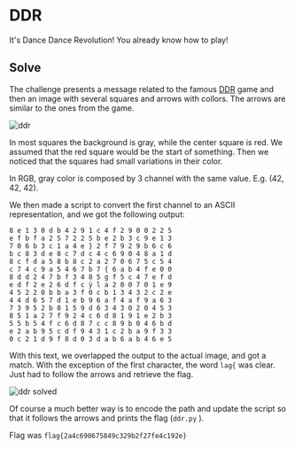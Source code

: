
# DDR

It's Dance Dance Revolution! You already know how to play!


## Solve

The challenge presents a message related to the famous [DDR](https://en.wikipedia.org/wiki/Dance_Dance_Revolution) game and then an image with several squares and arrows with collors. 
The arrows are similar to the ones from the game.

![ddr](https://github.com/uac-ctf/nahamcon2021/raw/main/ddr/ddr.png)

In most squares the background is gray, while the center square is red. We assumed that the red square would be the start of something.
Then we noticed that the squares had small variations in their color.

In RGB, gray color is composed by 3 channel with the same value. E.g. (42, 42, 42).

We then made a script to convert the first channel to an ASCII representation, and we got the following output:


```
8 e 1 3 0 d b 4 2 9 1 c 4 f 2 9 0 0 2 2 5
e f b f a 2 5 7 2 2 5 b e 2 b 3 c 9 e 1 3
7 0 6 b 3 c 1 a 4 e } 2 f 7 9 2 9 b 6 c 6
b c 8 3 d e 8 c 7 d c 4 c 6 9 0 4 8 a 1 d
8 c f d a 5 8 b 8 c 2 a 2 7 0 6 7 5 c 5 4
c 7 4 c 9 a 5 4 6 7 b 7 { 6 a b 4 f e 0 0
8 d d 2 4 7 b f 3 4 8 5 g f 5 c 4 7 e f d
e d f 2 e 2 6 d f c ÿ l a 2 0 0 7 0 1 e 9
4 5 2 2 0 b b a 3 f 0 c b 1 3 4 3 2 c 2 e
4 4 d 6 5 7 d 1 e b 9 6 a f 4 a f 9 a 6 3
7 3 9 5 2 b 8 1 5 9 d 6 3 4 3 0 2 0 4 5 3
8 5 1 a 2 7 f 9 2 4 c 6 d 8 1 9 1 e 2 b 3
5 5 b 5 4 f c 6 d 8 7 c c 8 9 b 0 4 6 b d
e 2 a b 9 5 c d f 9 4 3 1 c 2 b a 9 f 3 3
0 c 2 1 d 9 f 8 d 0 3 d a b 6 a b 4 6 e 5
```


With this text, we overlapped the output to the actual image, and got a match. With the exception of the first character, the word `lag{` was clear.
Just had to follow the arrows and retrieve the flag.



![ddr solved](https://github.com/uac-ctf/nahamcon2021/raw/main/ddr/ddr-solve.png)


Of course a much better way is to encode the path and update the script so that it follows the arrows and prints the flag (```ddr.py``` ).


Flag was ```flag{2a4c690675849c329b2f27fe4c192e}```
